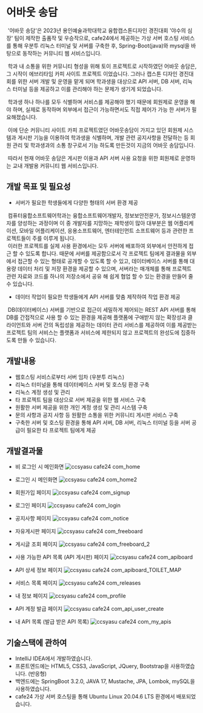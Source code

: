 # 어바웃 송담

&nbsp;'어바웃 송담'은 2023년 용인예술과학대학교 융합캡스톤디자인 경진대회 '야수의 심장' 팀이 제작한 출품작 및 우승작으로, cafe24에서 제공하는 가상 서버 호스팅 서비스를 통해 우분투 리눅스 터미널 및 서버를 구축한 후, Spring-Boot(java)와 mysql을 바탕으로 동작하는 커뮤니티 웹 서비스입니다.

&nbsp;학과 내 소통을 위한 커뮤니티 형성을 위해 토이 프로젝트로 시작하였던 어바웃 송담은, 그 시작이 에브리타임 카피 사이트 프로젝트 이었습니다. 그러나 캡스톤 디자인 경진대회를 위한 서버 개발 및 운영을 맡게 되며 학과생을 대상으로 API 서버, DB 서버, 리눅스 터미널 등을 제공하고 이를 관리해야 하는 문제가 생기게 되었습니다.

&nbsp;학과생 하나 하나를 모두 식별하며 서비스를 제공해야 했기 때문에 회원제로 운영을 해야 하며, 실제로 동작하며 외부에서 접근이 가능하면서도 직접 제어가 가능 한 서버가 필요해졌습니다.

&nbsp;이에 단순 커뮤니티 사이트 카피 프로젝트였던 어바웃송담이 가지고 있던 회원제 시스템과 게시판 기능을 이용하여 학과생을 식별하며, 개발 관련 공지사항을 전달하는 등 회원 관리 및 학과생과의 소통 창구로서 기능 하도록 만든것이 지금의 어바웃 송담입니다.

&nbsp;따라서 현재 어바웃 송담은 게시판 이용과 API 서버 사용 요청을 위한 회원제로 운영하는 교내 개발용 커뮤니티 웹 서비스입니다.

## 개발 목표 및 필요성

* 서버가 필요한 학생들에게 다양한 형태의 서버 환경 제공

&nbsp;컴퓨터융합소프트웨어학과는 융합소프트웨어개발자, 정보보안전문가, 정보시스템운영자를 양성하는 과정이며 이 중 개발자를 지망하는 재학생이 많아 대부분은 웹 어플리케이션, 모바일 어플리케이션, 응용소프트웨어, 엔터테인먼트 소프트웨어 등과 관련한 프로젝트들이 주를 이루게 됩니다.
<br>&nbsp;이러한 프로젝트를 실제 사용 환경에서는 모두 서버에 배포하여 외부에서 안전하게 접근 할 수 있도록 합니다. 때문에 서버를 제공함으로서 각 프로젝트 팀에게 결과물을 외부에서 접근할 수 있는 형태로 공개할 수 있도록 할 수 있고, 데이터베이스 서버를 통해 대용량 데이터 처리 및 저장 환경을 제공할 수 있으며, 서버라는 매개체를 통해 프로젝트 관련 자료와 코드를 하나의 저장소에서 공유 해 쉽게 협업 할 수 있는 환경을 만들어 줄 수 있습니다.

* 데이터 작업이 필요한 학생들에게 API 서버를 맞춤 제작하여 작업 환경 제공

&nbsp;DB(데이터베이스) 서버를 기반으로 접근이 세밀하게 제어되는 REST API 서버를 통해 DB를 간접적으로 사용 할 수 있는 환경을 제공해 플랫폼에 구애받지 않는 확장성과 클라이언트와 서버 간의 독립성을 제공하는 데이터 관리 서비스를 제공하여 이를 제공받는 프로젝트 팀의 서비스는 플랫폼과 서비스에 제한되지 않고 프로젝트의 완성도에 집중하도록 만들 수 있습니다.

## 개발내용

- 웹호스팅 서비스로부터 서버 임차 (우분투 리눅스)
- 리눅스 터미널을 통해 데이터베이스 서버 및 호스팅 환경 구축
- 리눅스 계정 생성 및 관리
- 타 프로젝트 팀을 대상으로 서버 제공을 위한 웹 서비스 구축
- 원활한 서버 제공을 위한 개인 계정 생성 및 관리 시스템 구축
- 문의 사항과 공지 사항 등 원활한 소통을 위한 커뮤니티 게시판 서비스 구축
- 구축한 서버 및 호스팅 환경을 통해 API 서버, DB 서버, 리눅스 터미널 등을 서버 공급이 필요한 타 프로젝트 팀에게 제공

## 개발결과물

* 비 로그인 시 메인화면
![ccsyasu cafe24 com_home](https://github.com/godokan/ccsYasu/assets/117326245/8b653bc6-b706-423c-a046-c4cbc388580d)

* 로그인 시 메인화면
![ccsyasu cafe24 com_home2](https://github.com/godokan/ccsYasu/assets/117326245/29d6e358-6ec7-4fcf-be7a-938d53d30066)

* 회원가입 페이지
![ccsyasu cafe24 com_signup](https://github.com/godokan/ccsYasu/assets/117326245/58ed6711-511d-4a05-86d8-dcccfc602a90)

* 로그인 페이지
![ccsyasu cafe24 com_login](https://github.com/godokan/ccsYasu/assets/117326245/a0f31b72-f43c-43ab-aa86-4dbf1cf79d40)

* 공지사항 페이지
![ccsyasu cafe24 com_notice](https://github.com/godokan/ccsYasu/assets/117326245/8c2381a8-0c6d-4399-9c5e-e216a1cceba7)

* 자유게시판 페이지
![ccsyasu cafe24 com_freeboard](https://github.com/godokan/ccsYasu/assets/117326245/d8843406-11a9-4199-9bf3-b09317fe4108)

* 게시글 조회 페이지
![ccsyasu cafe24 com_freeboard_2](https://github.com/godokan/ccsYasu/assets/117326245/227a15de-24c6-4240-8002-e055241818c9)

* 사용  가능한  API 목록 (API 게시판) 페이지
![ccsyasu cafe24 com_apiboard](https://github.com/godokan/ccsYasu/assets/117326245/332ef5c2-db30-40b1-9e22-29a51f4e24c1)

* API 상세 정보 페이지
![ccsyasu cafe24 com_apiboard_TOILET_MAP](https://github.com/godokan/ccsYasu/assets/117326245/bfac7ce4-92cc-4276-bb22-4c23e6c3f5a1)

* 서비스 목록 페이지
![ccsyasu cafe24 com_releases](https://github.com/godokan/ccsYasu/assets/117326245/f4967d6d-4b6a-4b52-acff-9bff262ec8d7)

* 내 정보 페이지
![ccsyasu cafe24 com_profile](https://github.com/godokan/ccsYasu/assets/117326245/3b76d5a8-e5f9-4a5d-abca-90bd825f6e37)

* API 계정 발급 페이지
![ccsyasu cafe24 com_api_user_create](https://github.com/godokan/ccsYasu/assets/117326245/76f9a5ba-b654-4722-87ed-3711f2612766)

* 내 API 목록 (발급 받은 API 목록)
![ccsyasu cafe24 com_my_apis](https://github.com/godokan/ccsYasu/assets/117326245/e6102c73-33ac-4f55-acf2-ba7f5b99daf8)

## 기술스택에 관하여
* IntelliJ IDEA에서 개발하였습니다.
* 프론트엔드에는 HTML5, CSS3, JavaScript, JQuery, Bootstrap을 사용하였습니다. (반응형)
* 백엔드에는 SpringBoot 3.2.0, JAVA 17, Mustache, JPA, Lombok, mySQL을 사용하였습니다.
* cafe24 가상 서버 호스팅을 통해 Ubuntu Linux 20.04.6 LTS 환경에서 배포되었습니다.
